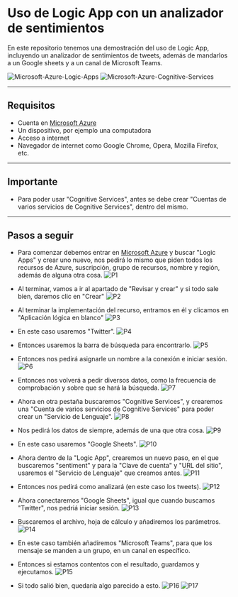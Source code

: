 # Uso de Logic App con un analizador de sentimientos
En este repositorio tenemos una demostración del uso de Logic App, incluyendo un analizador de sentimientos de tweets, además de mandarlos a un Google sheets y a un canal de Microsoft Teams.

![Microsoft-Azure-Logic-Apps](https://github.com/DagonNR/Logic-Apps-Azure/blob/main/images/Microsoft-Azure-Logic-Apps.png)
![Microsoft-Azure-Cognitive-Services](https://github.com/DagonNR/Logic-Apps-Azure/blob/main/images/Microsoft-Azure-Cognitive-Services.png)

---

## Requisitos
- Cuenta en [Microsoft Azure](https://portal.azure.com)
- Un dispositivo, por ejemplo una computadora
- Acceso a internet
- Navegador de internet como Google Chrome, Opera, Mozilla Firefox, etc.

---

## Importante
- Para poder usar "Cognitive Services", antes se debe crear "Cuentas de varios servicios de Cognitive Services", dentro del mismo.

---

## Pasos a seguir
- Para comenzar debemos entrar en [Microsoft Azure](https://portal.azure.com) y buscar "Logic Apps" y crear uno nuevo, nos pedirá lo mismo que piden todos los recursos de Azure, suscripción, grupo de recursos, nombre y región, además de alguna otra cosa.
![P1](https://github.com/DagonNR/Logic-Apps-Azure/blob/main/images/P1.png)

- Al terminar, vamos a ir al apartado de "Revisar y crear" y si todo sale bien, daremos clic en "Crear"
![P2](https://github.com/DagonNR/Logic-Apps-Azure/blob/main/images/P2.png)

- Al terminar la implementación del recurso, entramos en él y clicamos en "Aplicación lógica en blanco"
![P3](https://github.com/DagonNR/Logic-Apps-Azure/blob/main/images/P3.png)

- En este caso usaremos "Twitter".
![P4](https://github.com/DagonNR/Logic-Apps-Azure/blob/main/images/P4.png)

- Entonces usaremos la barra de búsqueda para encontrarlo.
![P5](https://github.com/DagonNR/Logic-Apps-Azure/blob/main/images/P5.png)

- Entonces nos pedirá asignarle un nombre a la conexión e iniciar sesión.
![P6](https://github.com/DagonNR/Logic-Apps-Azure/blob/main/images/P6.png)

- Entonces nos volverá a pedir diversos datos, como la frecuencia de comprobación y sobre que se hará la búsqueda.
![P7](https://github.com/DagonNR/Logic-Apps-Azure/blob/main/images/P7.png)

- Ahora en otra pestaña buscaremos "Cognitive Services", y crearemos una "Cuenta de varios servicios de Cognitive Services" para poder crear un "Servicio de Lenguaje".
![P8](https://github.com/DagonNR/Logic-Apps-Azure/blob/main/images/P8.png)

- Nos pedirá los datos de siempre, además de una que otra cosa.
![P9](https://github.com/DagonNR/Logic-Apps-Azure/blob/main/images/P9.png)

- En este caso usaremos "Google Sheets".
![P10](https://github.com/DagonNR/Logic-Apps-Azure/blob/main/images/P10.png)

- Ahora dentro de la "Logic App", crearemos un nuevo paso, en el que buscaremos "sentiment" y para la "Clave de cuenta" y "URL del sitio", usaremos el "Servicio de Lenguaje" que creamos antes.
![P11](https://github.com/DagonNR/Logic-Apps-Azure/blob/main/images/P11.png)

- Entonces nos pedirá como analizará (en este caso los tweets).
![P12](https://github.com/DagonNR/Logic-Apps-Azure/blob/main/images/P12.png)

- Ahora conectaremos "Google Sheets", igual que cuando buscamos "Twitter", nos pedriá iniciar sesión.
![P13](https://github.com/DagonNR/Logic-Apps-Azure/blob/main/images/P13.png)

- Buscaremos el archivo, hoja de cálculo y añadiremos los parámetros.
![P14](https://github.com/DagonNR/Logic-Apps-Azure/blob/main/images/P14.png)

- En este caso también añadiremos "Microsoft Teams", para que los mensaje se manden a un grupo, en un canal en específico.
- Entonces si estamos contentos con el resultado, guardamos y ejecutamos.
![P15](https://github.com/DagonNR/Logic-Apps-Azure/blob/main/images/P15.png)

- Si todo salió bien, quedaría algo parecido a esto.
![P16](https://github.com/DagonNR/Logic-Apps-Azure/blob/main/images/P16.png)
![P17](https://github.com/DagonNR/Logic-Apps-Azure/blob/main/images/P17.png)
